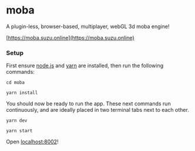 # moba

A plugin-less, browser-based, multiplayer, webGL 3d moba engine!

[https://moba.suzu.online](https://moba.suzu.online)

### Setup

First ensure [node.js](https://nodejs.org/en/) and [yarn](https://yarnpkg.com/en/docs/install) are installed, then run the following commands:

```
cd moba
```

```
yarn install
```

You should now be ready to run the app. These next commands run continuously, and are ideally placed in two terminal tabs next to each other.

```
yarn dev
```

```
yarn start
```

Open [localhost:8002](http://localhost:8002)!

